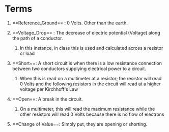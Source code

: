 # Terms

1. ==Reference_Ground== : 0 Volts. Other than the earth.

2. ==Voltage_Drop== : The decrease of electric potential (Voltage) along the path of a conductor.
	1. In this instance, in class this is used and calculated across a resistor or load

3. ==Short==: A short circuit is when there is a low resistance connection between two conductors supplying electrical power to a circuit.
	1. When this is read on a multimeter at a resistor; the resistor will read 0 Volts and the following resistors in the circuit will read at a higher voltage per Kirchhoff's Law

4. ==Open==: A break in the circuit. 
	1. On a multimeter,  this will read the maximum resistance while the other resistors will read 0 Volts because there is no flow of electrons

7. ==Change of Value==: Simply put, they are opening or shorting.

 